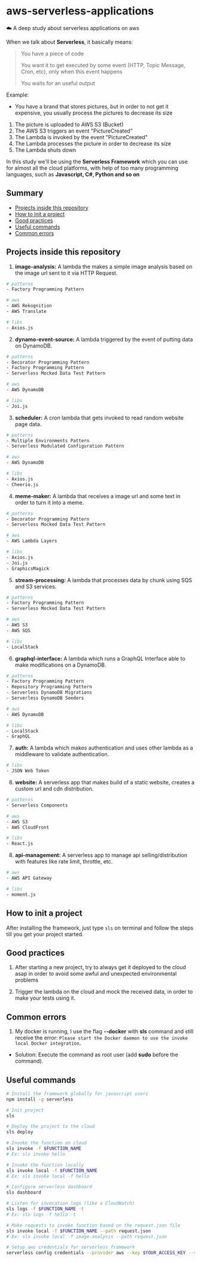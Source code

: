 # aws-serverless-applications
:cloud: A deep study about serverless applications on aws

When we talk about **Serverless**, it basically means:
> You have a piece of code
>
> You want it to get executed by some event (HTTP, Topic Message, Cron, etc), only when this event happens
>
> You waits for an useful output

Example: 
- You have a brand that stores pictures, but in order to not get it expensive, you usually process the pictures to decrease its size
1. The picture is uploaded to AWS S3 (Bucket)
2. The AWS S3 triggers an event "PictureCreated"
3. The Lambda is invoked by the event "PictureCreated"
4. The Lambda processes the picture in order to decrease its size
5. The Lambda shuts down

In this study we'll be using the **Serverless Framework** which you can use for almost all the cloud platforms, with help of too many programming languages, such as **Javascript, C#, Python and so on**

## Summary

- [ Projects inside this repository ](#projects-inside-this-repository)
- [ How to init a project ](#how-to-init-a-project)
- [ Good practices ](#good-practices)
- [ Useful commands ](#useful-commands)
- [ Common errors ](#common-errors)

<a name="projects-inside-this-repository"></a>

## Projects inside this repository

1. **image-analysis:** A lambda the makes a simple image analysis based on the image url sent to it via HTTP Request.
```sh
# patterns
- Factory Programming Pattern

# aws
- AWS Rekognition
- AWS Translate

# libs
- Axios.js
```
2. **dynamo-event-source:** A lambda triggered by the event of putting data on DynamoDB.
```sh
# patterns
- Decorator Programming Pattern
- Factory Programming Pattern
- Serverless Mocked Data Test Pattern

# aws
- AWS DynamoDB

# libs
- Joi.js
```
3. **scheduler:** A cron lambda that gets invoked to read random website page data.
```sh
# patterns
- Multiple Environments Pattern
- Serverless Modulated Configuration Pattern

# aws
- AWS DynamoDB

# libs
- Axios.js
- Cheerio.js
```

4. **meme-maker:** A lambda that receives a image url and some text in order to turn it into a meme.
```sh
# patterns
- Decorator Programming Pattern
- Serverless Mocked Data Test Pattern

# aws
- AWS Lambda Layers

# libs
- Axios.js
- Joi.js
- GraphicsMagick
```

5. **stream-processing:** A lambda that processes data by chunk using SQS and S3 services.
```sh
# patterns
- Factory Programming Pattern
- Serverless Mocked Data Test Pattern

# aws
- AWS S3
- AWS SQS

# libs
- LocalStack
```

6. **graphql-interface:** A lambda which runs a GraphQL Interface able to make modifications on a DynamoDB.
```sh
# patterns
- Factory Programming Pattern
- Repository Programming Pattern
- Serverless DynamoDB Migrations
- Serverless DynamoDB Seeders

# aws
- AWS DynamoDB

# libs
- LocalStack
- GraphQL
```

7. **auth:** A lambda which makes authentication and uses other lambda as a middleware to validate authentication.
```sh
# libs
- JSON Web Token
```

8. **website:** A serverless app that makes build of a static website, creates a custom url and cdn distribution.
```sh
# patterns
- Serverless Components

# aws
- AWS S3
- AWS CloudFront

# libs
- React.js
```

8. **api-management:** A serverless app to manage api selling/distribution with features like rate limit, throttle, etc.
```sh
# aws
- AWS API Gateway

# libs
- moment.js
```

<a name="how-to-init-a-project"></a>

## How to init a project

After installing the framework, just type ```sls``` on terminal and follow the steps till you get your project started.

<a name="good-practices"></a>

## Good practices

1. After starting a new project, try to always get it deployed to the cloud asap in order to avoid some awful and unexpected environmental problems

2. Trigger the lambda on the cloud and mock the received data, in order to make your tests using it.

<a name="common-errors"></a>

## Common errors

1. My docker is running, I use the flag **--docker** with **sls** command and still receive the error: ```Please start the Docker daemon to use the invoke local Docker integration.```
- Solution: Execute the command as root user (add **sudo** before the command).

<a name="useful-commands"></a>

## Useful commands
```sh
# Install the framework globally for javascript users
npm install -g serverless

# Init project
sls

# Deploy the project to the cloud
sls deploy

# Invoke the function on cloud
sls invoke -f $FUNCTION_NAME
# Ex: sls invoke hello

# Invoke the function locally
sls invoke local -f $FUNCTION_NAME
# Ex: sls invoke local -f hello

# Configure serverless dashboard
sls dashboard

# Listen for invocation logs (like a CloudWatch)
sls logs -f $FUNCTION_NAME -t
# Ex: sls logs -f hello -t

# Make requests to invoke function based on the request.json file
sls invoke local -f $FUNCTION_NAME --path request.json
# Ex: sls invoke local -f image-analysis --path request.json

# Setup aws credentials for serverless framework
serverless config credentials --provider aws --key $YOUR_ACCESS_KEY --secret $YOUR_SECRET_KEY
```
